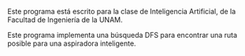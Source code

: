 Este programa está escrito para la clase de 
Inteligencia Artificial, de la Facultad de Ingeniería
de la UNAM.

Este programa implementa una búsqueda DFS para encontrar
una ruta posible para una aspiradora inteligente.
